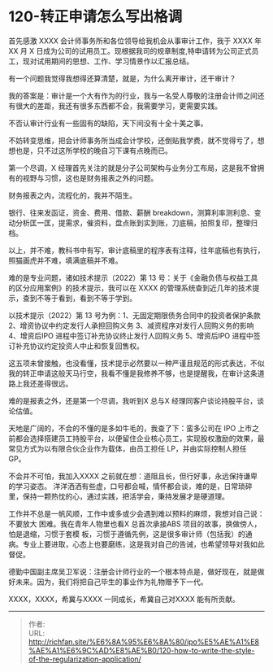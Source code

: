 # 120-转正申请怎么写出格调

首先感激 XXXX 会计师事务所和各位领导给我机会从事审计工作，我于 XXXX 年 XX 月 X 日成为公司的试用员工。现根据我司的规章制度,特申请转为公司正式员工，现对试用期间的思想、工作、学习情景作以汇报总结。

有一个问题我觉得我想得还算清楚，就是，为什么离开审计，还干审计？

我的答案是：审计是一个大有作为的行业，我与一名受人尊敬的注册会计师之间还有很大的差距，我还有很多东西都不会，我需要学习，更需要实践。

不否认审计行业有一些固有的缺陷，天下间没有十全十美之事。

不妨转变思维，把会计师事务所当成会计学校，还倒贴我学费，就不觉得亏了，想想也是，只不过这所学校的晚自习下课有点晚而已。

第一个尽调，X 经理首先关注的就是分子公司架构与业务分工布局，这是我不曾拥有的视野与习惯，这也是财务报表之外的问题。

财务报表之内，流程化的，我并不陌生。

银行、往来发函证，资金、费用、借款、薪酬 breakdown，测算利率测利息、变动分析匡一匡，提需求，催资料，盘点账到实到账，刀底稿，拍照复印，整理归档。

以上，并不难，教科书中有写，审计底稿里的程序表有注释，往年底稿也有执行，照猫画虎并不难，填满底稿并不难。

难的是专业问题，诸如技术提示（2022）第 13 号：关于《金融负债与权益工具的区分应用案例》的技术提示，我可以在 XXXX 的管理系统查到近几年的技术提示，查到不等于看到，看到不等于学到。

以技术提示（2022）第 13 号为例：1、无固定期限债务合同中的投资者保护条款 2、增资协议中约定发行人承担回购义务 3、减资程序对发行人回购义务的影响 4、增资后IPO 进程中签订补充协议终止发行人回购义务 5、增资后IPO 进程中签订补充协议约定投资人中止和恢复回售权。

这五项未曾接触，也没看懂，技术提示必然要以一种严谨且规范的形式表达，不似我的转正申请这般天马行空，我看不懂是我修养不够，也是提醒我，在审计这条道路上我还差得很远。

难的是报表之外，还是第一个尽调，我听到X 总与X 经理同客户谈论持股平台，谈论估值。

天地是广阔的，不会的不懂的是多如牛毛的，我查了下：蛮多公司在 IPO 上市之前都会选择搭建员工持股平台，以便留住企业核心员工，实现股权激励的效果，最常见方式为以有限合伙企业作为载体，由员工担任 LP，并由实际控制人担任 GP。

  

不会并不可怕，我加入XXXX 之前就在想：道阻且长，但行好事，永远保持谦卑的学习姿态。 洋洋洒洒有些虚，口号都会喊，情怀都会谈，难的是，日常琐碎里，保持一颗热忱的心，通过实践，把活学会，秉持发展才是硬道理。

工作并不总是一帆风顺，工作中或多或少会遇到难以预料的麻烦，我想对自己说：不要放大 困难。我在青年人物里也看X 总首次承接ABS 项目的故事，换做傍人，怕是退缩，习惯于套模 板，习惯于遵循先例，这是很多审计师（包括我）的通病。专业上要进取，心态上也要磨练，这是我对自己的告诫，也希望领导对我如此督促。

德勤中国副主席吴卫军说：注册会计师行业的一个根本特点是，做好现在，就是做好未来。因为，我们将把自己毕生的事业作为礼物赠予下一代。

XXXX，XXXX，希冀与XXXX 一同成长，希冀自己对XXXX 能有所贡献。

---

> 作者:   
> URL: http://richfan.site/%E6%8A%95%E6%8A%80/ipo%E5%AE%A1%E8%AE%A1%E6%9C%AD%E8%AE%B0/120-how-to-write-the-style-of-the-regularization-application/  

